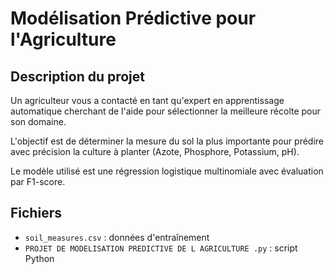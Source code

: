# Modélisation Prédictive pour l'Agriculture

## Description du projet

Un agriculteur vous a contacté en tant qu'expert en apprentissage automatique cherchant de l'aide pour sélectionner la meilleure récolte pour son domaine.

L'objectif est de déterminer la mesure du sol la plus importante pour prédire avec précision la culture à planter (Azote, Phosphore, Potassium, pH).

Le modèle utilisé est une régression logistique multinomiale avec évaluation par F1-score.

## Fichiers

- `soil_measures.csv` : données d'entraînement
- `PROJET DE MODELISATION PREDICTIVE DE L AGRICULTURE .py` : script Python



